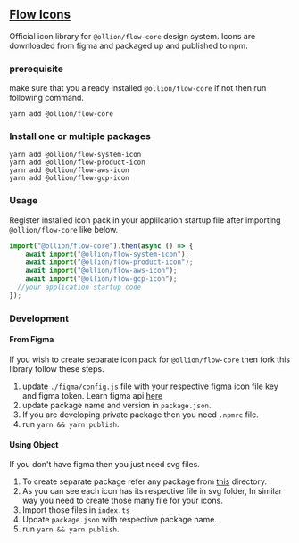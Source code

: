 ## [Flow Icons](https://flow.ollion.com/icons/index.html)
Official icon library for `@ollion/flow-core` design system. Icons are downloaded from figma and packaged up and published to npm.
### prerequisite
make sure that you already installed `@ollion/flow-core` if not then run following command.
```
yarn add @ollion/flow-core
```

### Install one or multiple packages  
```
yarn add @ollion/flow-system-icon
yarn add @ollion/flow-product-icon
yarn add @ollion/flow-aws-icon
yarn add @ollion/flow-gcp-icon
```

### Usage 
Register installed icon pack in your applilcation startup file after importing `@ollion/flow-core` like below.
```JavaScript
import("@ollion/flow-core").then(async () => {
	await import("@ollion/flow-system-icon");
	await import("@ollion/flow-product-icon");
	await import("@ollion/flow-aws-icon");
	await import("@ollion/flow-gcp-icon");
  //your application startup code
});
```

### Development

#### From Figma
If you wish to create separate icon pack for `@ollion/flow-core` then fork this library follow these steps.

1. update `./figma/config.js` file with your respective figma icon file key and figma token. Learn figma api [here](https://www.figma.com/developers/api#files)
2. update package name and version in `package.json`.
3. If you are developing private package then you need `.npmrc` file.
4. run `yarn && yarn publish`.

#### Using Object
If you don't have figma then you just need svg files.
1. To create separate package refer any package from [this](https://github.com/ollionorg/flow-icon/tree/main/packages/%40ollion) directory.
2. As you can see each icon has its respective file in svg folder, In similar way you need to create those many file for your icons.
3. Import those files in `index.ts`
4. Update `package.json` with respective package name.
4. run `yarn && yarn publish`.

	
